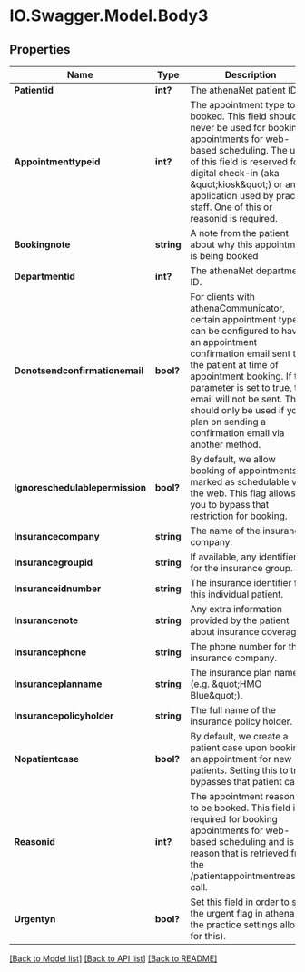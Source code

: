 # IO.Swagger.Model.Body3
## Properties

Name | Type | Description | Notes
------------ | ------------- | ------------- | -------------
**Patientid** | **int?** | The athenaNet patient ID. | 
**Appointmenttypeid** | **int?** | The appointment type to be booked. This field should never be used for booking appointments for web-based scheduling. The use of this field is reserved for digital check-in (aka \&quot;kiosk\&quot;) or an application used by practice staff. One of this or reasonid is required.  | [optional] 
**Bookingnote** | **string** | A note from the patient about why this appointment is being booked | [optional] 
**Departmentid** | **int?** | The athenaNet department ID. | [optional] 
**Donotsendconfirmationemail** | **bool?** | For clients with athenaCommunicator, certain appointment types can be configured to have an appointment confirmation email sent to the patient at time of appointment booking. If this parameter is set to true, that email will not be sent. This should only be used if you plan on sending a confirmation email via another method.  | [optional] 
**Ignoreschedulablepermission** | **bool?** | By default, we allow booking of appointments marked as schedulable via the web. This flag allows you to bypass that restriction for booking.  | [optional] 
**Insurancecompany** | **string** | The name of the insurance company. | [optional] 
**Insurancegroupid** | **string** | If available, any identifier for the insurance group. | [optional] 
**Insuranceidnumber** | **string** | The insurance identifier for this individual patient. | [optional] 
**Insurancenote** | **string** | Any extra information provided by the patient about insurance coverage. | [optional] 
**Insurancephone** | **string** | The phone number for the insurance company. | [optional] 
**Insuranceplanname** | **string** | The insurance plan name (e.g. \&quot;HMO Blue\&quot;). | [optional] 
**Insurancepolicyholder** | **string** | The full name of the insurance policy holder. | [optional] 
**Nopatientcase** | **bool?** | By default, we create a patient case upon booking an appointment for new patients. Setting this to true bypasses that patient case.  | [optional] 
**Reasonid** | **int?** | The appointment reason ID to be booked. This field is required for booking appointments for web-based scheduling and is a reason that is retrieved from the /patientappointmentreasons call.  | [optional] 
**Urgentyn** | **bool?** | Set this field in order to set the urgent flag in athena (if the practice settings allow for this). | [optional] 

[[Back to Model list]](../README.md#documentation-for-models) [[Back to API list]](../README.md#documentation-for-api-endpoints) [[Back to README]](../README.md)

